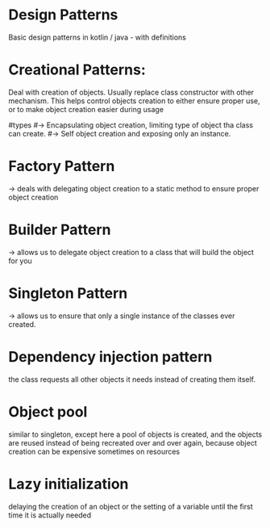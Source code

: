 # Design Patterns
Basic design patterns in kotlin / java - with definitions


# Creational Patterns:
Deal with creation of objects.
Usually replace class constructor with other mechanism.
This helps control objects creation to either ensure proper use, or to make object creation easier
during usage

#types
#-> Encapsulating object creation, limiting type of object tha class can create.
#-> Self object creation and exposing only an instance.

# Factory Pattern
-> deals with delegating object creation to a static method to ensure proper object creation

# Builder Pattern
-> allows us to delegate object creation to a class that will build the object for you

# Singleton Pattern
-> allows us to ensure that only a single instance of the classes ever created.

# Dependency injection pattern
the class requests all other objects it needs instead of creating them itself.

# Object pool
similar to singleton, except here a pool of objects is created, and the objects are reused instead of
being recreated over and over again, because object creation can be expensive sometimes on resources

# Lazy initialization
delaying the creation of an object or the setting of a variable until the first time it is actually needed

